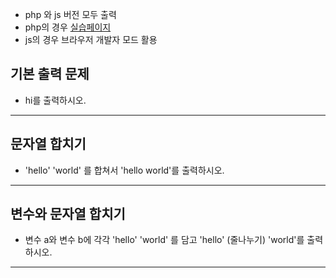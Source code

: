 - php 와 js 버전 모두 출력
- php의 경우 [실습페이지](https://repl.it/languages/php)
- js의 경우 브라우저 개발자 모드 활용 

## 기본 출력 문제

- hi를 출력하시오.
---

## 문자열 합치기

- 'hello' 'world' 를 합쳐서  'hello world'를 출력하시오.
---

## 변수와 문자열 합치기

- 변수 a와 변수 b에 각각 'hello' 'world' 를  담고  'hello' (줄나누기) 'world'를 출력하시오.
---